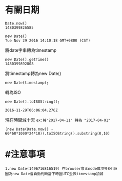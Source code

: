 # 有關日期

```
Date.now()
1480399826585
```

```
new Date()
Tue Nov 29 2016 14:10:18 GMT+0800 (CST)
```

將date字串轉為timestamp

```
new Date().getTime()
1480399892808
```

將timestamp轉為new Date\(\)

```
new Date(timestamp);
```

轉為ISO

```
new Date().toISOString();

2016-11-29T06:06:04.276Z
```

現在時間減十天 `ex:將"2017-04-11" 轉為 "2017-04-01"`

```
(new Date(Date.now() - 60*60*1000*24*10)).toISOString().substring(0,10)
```

# \#注意事項

```
1.new Date(1496716816519) 在browser會比node環境多8小時
因為new Date會自動判斷當下時區UTC去做timestamp加減
```




